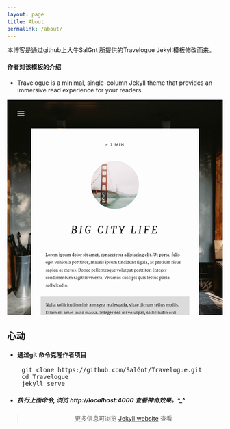 ```yaml
---
layout: page
title: About
permalink: /about/
---
```


本博客是通过github上大牛SalGnt 所提供的Travelogue Jekyll模板修改而来。

#### 作者对该模板的介绍

- Travelogue is a minimal, single-column Jekyll theme that provides an immersive read experience for your readers.

![Post](/images/Post.png)

## 心动

- #### 通过git 命令克隆作者项目

<pre>
 	git clone https://github.com/SalGnt/Travelogue.git
 	cd Travelogue  
 	jekyll serve  
</pre>
- ##### **执行上面命令, 浏览 http://localhost:4000 查看神奇效果。^_^**

> <center>更多信息可浏览 <a href="http://jekyllrb.com">Jekyll website</a> 查看</center>

